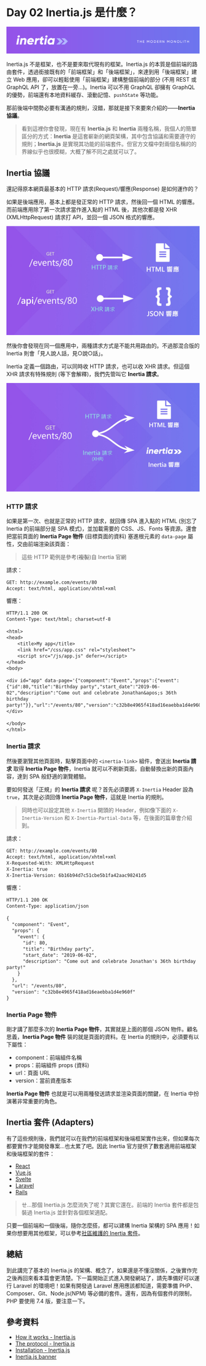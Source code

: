 # Day 02 Inertia.js 是什麼？

![Inertia.js banner](../images/inertiajs-banner.png)

Inertia.js 不是框架，也不是要來取代現有的框架。Inertia.js 的本質是個前端的路由套件，透過銜接既有的「前端框架」和「後端框架」，來達到用「後端框架」建立 Web 應用，卻可以輕鬆使用「前端框架」建構整個前端的部分 (不用 REST 或 GraphQL API 了，放置在一旁...)。Inertia 可以不用 GraphQL 卻擁有 GraphQL 的優勢，前端還有本地資料緩存、滾動記憶、`pushState` 等功能。

那前後端中間勢必要有溝通的規則，沒錯，那就是接下來要來介紹的——**Inertia 協議**。

> 看到這裡你會發現，現在有 **Inertia.js** 和 **Inertia** 兩種名稱，我個人的簡單區分的方式：**Inertia** 是這套嶄新的網頁架構，其中包含協議和需要遵守的規則；**Inertia.js** 是實現其功能的前端套件。但官方文檔中對兩個名稱的的界線似乎也很模糊，大概了解不同之處就可以了。

## Inertia 協議

還記得原本網頁最基本的 HTTP 請求(Request)/響應(Response) 是如何運作的？

如果是後端應用，基本上都是發正常的 HTTP 請求，然後回一個 HTML 的響應。而前端應用除了第一次請求當作進入點的 HTML 後，其他次都是發 XHR (XMLHttpRequest) 請求打 API，並回一個 JSON 格式的響應。

![HTTP => HTML, XHR => JSON](../images/day02-01.jpg)

然後你會發現在同一個應用中，兩種請求方式是不能共用路由的。不過那混合版的 Inertia 則會「見人說人話，見○說○話」。

Inertia 定義一個路由，可以同時收 HTTP 請求，也可以收 XHR 請求。但這個 XHR 請求有特殊規則 (等下會解釋)，我們先管叫它 **Inertia 請求**。

![HTTP => HTML (SPA root), XHR (Inertia) => Inertia response](../images/day02-02.jpg)

### HTTP 請求

如果是第一次、也就是正常的 HTTP 請求，就回傳 SPA 進入點的 HTML (別忘了 Inertia 的前端部分是 SPA 模式)，並加載需要的 CSS、JS、Fonts 等資源。還會把當前頁面的 **Inertia Page 物件** (目標頁面的資料) 塞進根元素的 `data-page` 屬性，交由前端渲染該頁面：

> 這些 HTTP 範例是參考(~~複製~~)自 Inertia 官網

請求：
```http
GET: http://example.com/events/80
Accept: text/html, application/xhtml+xml
```

響應：
```http
HTTP/1.1 200 OK
Content-Type: text/html; charset=utf-8

<html>
<head>
    <title>My app</title>
    <link href="/css/app.css" rel="stylesheet">
    <script src="/js/app.js" defer></script>
</head>
<body>

<div id="app" data-page='{"component":"Event","props":{"event":{"id":80,"title":"Birthday party","start_date":"2019-06-02","description":"Come out and celebrate Jonathan&apos;s 36th birthday party!"}},"url":"/events/80","version":"c32b8e4965f418ad16eaebba1d4e960f"}'></div>

</body>
</html>
```

### Inertia 請求

然後要瀏覽其他頁面時，點擊頁面中的 `<inertia-link>` 組件，會送出 **Inertia 請求** 取得 **Inertia Page 物件**，Inertia 就可以不刷新頁面，自動替換出新的頁面內容，達到 SPA 般舒適的瀏覽體驗。

要如何發送「正規」的 **Inertia 請求** 呢？首先必須要將 `X-Inertia` Header 設為 `true`，其次是必須回傳 **Inertia Page 物件**，這就是 Inertia 的規則。

> 同時也可以設定其他 `X-Inertia` 開頭的 Header，例如像下面的 `X-Inertia-Version` 和 `X-Inertia-Partial-Data` 等，在後面的篇章會介紹到。

請求：
```http
GET: http://example.com/events/80
Accept: text/html, application/xhtml+xml
X-Requested-With: XMLHttpRequest
X-Inertia: true
X-Inertia-Version: 6b16b94d7c51cbe5b1fa42aac98241d5
```

響應：
```http
HTTP/1.1 200 OK
Content-Type: application/json

{
  "component": "Event",
  "props": {
    "event": {
      "id": 80,
      "title": "Birthday party",
      "start_date": "2019-06-02",
      "description": "Come out and celebrate Jonathan's 36th birthday party!"
    }
  },
  "url": "/events/80",
  "version": "c32b8e4965f418ad16eaebba1d4e960f"
}
```

### Inertia Page 物件

剛才講了那麼多次的 **Inertia Page 物件**，其實就是上面的那個 JSON 物件。顧名思義，**Inertia Page 物件** 裝的就是頁面的資料。在 Inertia 的規則中，必須要有以下屬性：

* component：前端組件名稱
* props：前端組件 props (資料)
* url：頁面 URL
* version：當前資產版本

**Inertia Page 物件** 也就是可以用兩種發送請求並渲染頁面的關鍵，在 Inertia 中扮演著非常重要的角色。

## Inertia 套件 (Adapters)

有了這些規則後，我們就可以在我們的前端框架和後端框架實作出來，但如果每次都要實作才能開發專案...也太累了吧。因此 Inertia 官方提供了數套適用前端框架和後端框架的套件：

* [React](https://github.com/inertiajs/inertia/tree/master/packages/inertia-react)
* [Vue.js](https://github.com/inertiajs/inertia/tree/master/packages/inertia-vue)
* [Svelte](https://github.com/inertiajs/inertia/tree/master/packages/inertia-svelte)
* [Laravel](https://github.com/inertiajs/inertia-laravel)
* [Rails](https://github.com/inertiajs/inertia-rails)

> ㄝ...那個 Inertia.js 怎麼消失了呢？其實它還在。前端的 Inertia 套件都是包裝過 Inertia.js 並針對各個框架適配。

只要一個前端和一個後端，隨你怎麼搭，都可以建構 Inertia 架構的 SPA 應用！如果你想要用其他框架，可以參考[社區維護的 Inertia 套件](https://inertiajs.com/installation#community-adapters)。

## 總結

到此講完了基本的 Inertia.js 的架構、概念了，如果還是不懂沒關係，之後實作完之後再回來看本篇會更清楚。下一篇開始正式進入開發網站了，請先準備好可以運行 Laravel 的環境吧！如果有開發過 Laravel 應用應該都知道，需要準備 PHP、Composer、Git、Node.js(NPM) 等必備的套件。還有，因為有個套件的限制，PHP 要使用 7.4 版，要注意一下。

## 參考資料

* [How it works - Inertia.js](https://inertiajs.com/how-it-works)
* [The protocol - Inertia.js](https://inertiajs.com/the-protocol)
* [Installation - Inertia.js](https://inertiajs.com/installation)
* [Inertia.js banner](https://github.com/inertiajs/inertia)

